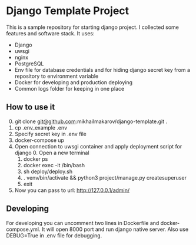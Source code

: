 # Django Template Project

This is a sample repository for starting django project. I collected some features and software stack.
It uses:

* Django
* uwsgi
* nginx
* PostgreSQL
* Env file for database credentials and for hiding django secret key from a repository to environment variable
* Docker for developing and production deploying
* Common logs folder for keeping in one place

## How to use it
0. git clone git@github.com:mikhailmakarov/django-template.git .
1. cp .env_example .env
2. Specify secret key in .env file
3. docker-compose up
4. Open connection to uwsgi container and apply deployment script for django
	0. Open a new terminal
	1. docker ps
	2. docker exec -it <place your container hash> /bin/bash
	3. sh deploy/deploy.sh
	4. . venv/bin/activate && python3 project/manage.py createsuperuser
	5. exit
5. Now you can pass to url: http://127.0.0.1/admin/

## Developing
For developing you can uncomment two lines in Dockerfile and docker-compose.yml. It will open 8000 port and run django native server. Also use DEBUG=True in .env file for debugging.
